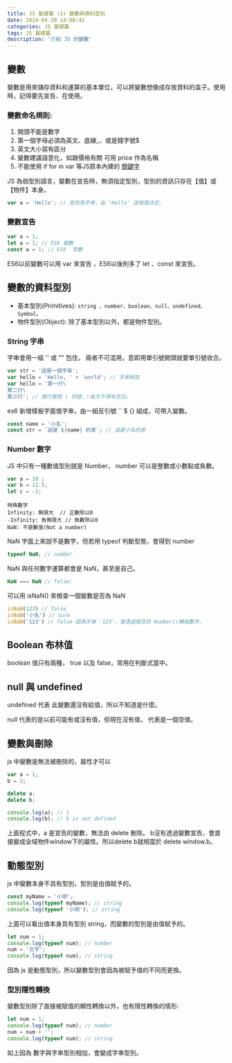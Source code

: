 ```yaml
---
title: JS 基礎篇 (1) 變數與資料型別
date: 2024-04-20 14:08:42
categories: JS 基礎篇
tags: JS 基礎篇
description: '介紹 JS 的變數'
---
```


## 變數

變數是用來儲存資料和運算的基本單位，可以將變數想像成存放資料的盒子。使用時，記得要先宣告、在使用。

### 變數命名規則:
  1. 開頭不能是數字
  2. 第一個字母必須為英文、底線_、或是錢字號$
  3. 英文大小寫有區分
  4. 變數建議語意化，如跟價格有關 可用 price 作為名稱
  5. 不能使用 if for in var 等JS原本內建的 [關鍵字](https://pydoing.blogspot.com/2010/12/javascript-reserved.html)

JS 為弱型別語言，變數在宣告時，無須指定型別，型別的資訊只存在【值】或【物件】本身。

``` js
var a = 'Hello'; // 型別為字串，由 'Hello' 這個值決定。
```

### 變數宣告

``` js
var a = 1; 
let a = 1; // ES6 變數
const a = 1; // ES6  常數
```

ES6以前變數可以用 var 來宣告 ，ES6以後則多了 let 、const 來宣告。

## 變數的資料型別

- 基本型別(Primitives): `string 、number、boolean、null、undefined、Symbol。`
- 物件型別(Object): 除了基本型別以外，都是物件型別。

### String 字串

字串會用一組 '' 或 "" 包住， 兩者不可混用，意即用單引號開頭就要單引號收合。

``` js
var str = '這是一個字串';
var hello = 'Hello, ' + 'world'; // 字串相加
var hello = '第一行\
第二行\
第三行'; // 換行要用 \ 符號，\後方不得有空白。
```

es6 新增樣板字面值字串，由一組反引號 `` $ {} 組成，可帶入變數。

``` js
const name = '小名';
const str = `這是 ${name} 的家`; // 這是小名的家
```

### Number 數字

JS 中只有一種數值型別就是 Number， number 可以是整數或小數點或負數。

``` js
var a = 10 ;
var b = 12.5; 
let c = -2;
```

``` 
特殊數字
Infinity: 無限大  // 正數除以0
-Infinity: 負無限大 // 負數除以0
NaN: 不是數值(Not a number)
```

NaN 字面上來說不是數字，但若用 typeof 判斷型態，會得到 number
``` js
typeof NaN; // number`
```

NaN 與任何數字運算都會是 NaN，甚至是自己。

``` js
NaN === NaN // false;
```

可以用 isNaN() 來檢查一個變數是否為 NaN

``` js
isNaN(123) // false
isNaN('小名') // ture
isNaN('123') // false 因為字串 '123'，會透過隱含的 Number()轉成數字。
```

## Boolean 布林值

boolean 值只有兩種， true 以及 false，常用在判斷式當中。

## null 與 undefined

undefined 代表 此變數還沒有給值，所以不知道是什麼。

null 代表的是以前可能有或沒有值，但現在沒有值， 代表是一個空值。

## 變數與刪除

js 中變數是無法被刪除的，屬性才可以

``` js
var a = 1;
b = 2;

delete a; 
delete b;

console.log(a); // 1
console.log(b); // b is not defined
```

上面程式中，a 是宣告的變數，無法由 delete 刪除。
b沒有透過變數宣告，會直接變成全域物件window下的屬性。所以delete b就相當於 delete window.b。


## 動態型別

js 中變數本身不具有型別，型別是由值賦予的。

``` js
const myName = '小明';
console.log(typeof myName); // string
console.log(typeof '小明'); // string
```

上面可以看出值本身具有型別 string，而變數的型別是由值賦予的。

``` js
let num = 1;
console.log(typeof num); // number
num = '文字';
console.log(typeof num); // string
```

因為 js 是動態型別，所以變數型別會因為被賦予值的不同而更換。

### 型別隱性轉換

變數型別除了直接被賦值的顯性轉換以外，也有隱性轉換的情形:

``` js
let num = 1;
console.log(typeof num); // number
num = num + '';
console.log(typeof num); // string
```
如上因為 數字與字串型別相加，會變成字串型別。

















